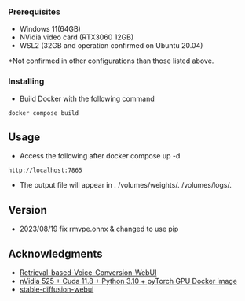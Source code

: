 ### Prerequisites

* Windows 11(64GB)
* NVidia video card (RTX3060 12GB)
* WSL2 (32GB and operation confirmed on Ubuntu 20.04)

*Not confirmed in other configurations than those listed above.

### Installing

* Build Docker with the following command
```
docker compose build
```

## Usage

* Access the following after docker compose up -d
```
http://localhost:7865
```
* The output file will appear in . /volumes/weights/. /volumes/logs/.

## Version

* 2023/08/19 fix rmvpe.onnx & changed to use pip

## Acknowledgments

* [Retrieval-based-Voice-Conversion-WebUI](https://github.com/liujing04/Retrieval-based-Voice-Conversion-WebUI)
* [nVidia 525 + Cuda 11.8 + Python 3.10 + pyTorch GPU Docker image](https://dev.to/ordigital/nvidia-525-cuda-118-python-310-pytorch-gpu-docker-image-1l4a)
* [stable-diffusion-webui](https://github.com/AUTOMATIC1111/stable-diffusion-webui)
